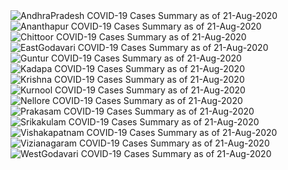 
<img src="https://deepuhub.github.io/COVID-19/GraphsGenerated/21-Aug-2020/Last24Hrs_AndhraPradesh_21-Aug-2020.jpg" alt="AndhraPradesh COVID-19 Cases Summary as of 21-Aug-2020">
 <br>
<img src="https://deepuhub.github.io/COVID-19/GraphsGenerated/21-Aug-2020/Last24Hrs_Ananthapur_21-Aug-2020.jpg" alt="Ananthapur COVID-19 Cases Summary as of 21-Aug-2020">
 <br>
<img src="https://deepuhub.github.io/COVID-19/GraphsGenerated/21-Aug-2020/Last24Hrs_Chittoor_21-Aug-2020.jpg" alt="Chittoor COVID-19 Cases Summary as of 21-Aug-2020">
 <br>
<img src="https://deepuhub.github.io/COVID-19/GraphsGenerated/21-Aug-2020/Last24Hrs_EastGodavari_21-Aug-2020.jpg" alt="EastGodavari COVID-19 Cases Summary as of 21-Aug-2020">
 <br>
<img src="https://deepuhub.github.io/COVID-19/GraphsGenerated/21-Aug-2020/Last24Hrs_Guntur_21-Aug-2020.jpg" alt="Guntur COVID-19 Cases Summary as of 21-Aug-2020">
 <br>
<img src="https://deepuhub.github.io/COVID-19/GraphsGenerated/21-Aug-2020/Last24Hrs_Kadapa_21-Aug-2020.jpg" alt="Kadapa COVID-19 Cases Summary as of 21-Aug-2020">
 <br>
<img src="https://deepuhub.github.io/COVID-19/GraphsGenerated/21-Aug-2020/Last24Hrs_Krishna_21-Aug-2020.jpg" alt="Krishna COVID-19 Cases Summary as of 21-Aug-2020">
 <br>
<img src="https://deepuhub.github.io/COVID-19/GraphsGenerated/21-Aug-2020/Last24Hrs_Kurnool_21-Aug-2020.jpg" alt="Kurnool COVID-19 Cases Summary as of 21-Aug-2020">
 <br>
<img src="https://deepuhub.github.io/COVID-19/GraphsGenerated/21-Aug-2020/Last24Hrs_Nellore_21-Aug-2020.jpg" alt="Nellore COVID-19 Cases Summary as of 21-Aug-2020">
 <br>
<img src="https://deepuhub.github.io/COVID-19/GraphsGenerated/21-Aug-2020/Last24Hrs_Prakasam_21-Aug-2020.jpg" alt="Prakasam COVID-19 Cases Summary as of 21-Aug-2020">
 <br>
<img src="https://deepuhub.github.io/COVID-19/GraphsGenerated/21-Aug-2020/Last24Hrs_Srikakulam_21-Aug-2020.jpg" alt="Srikakulam COVID-19 Cases Summary as of 21-Aug-2020">
 <br>
<img src="https://deepuhub.github.io/COVID-19/GraphsGenerated/21-Aug-2020/Last24Hrs_Vishakapatnam_21-Aug-2020.jpg" alt="Vishakapatnam COVID-19 Cases Summary as of 21-Aug-2020">
 <br>
<img src="https://deepuhub.github.io/COVID-19/GraphsGenerated/21-Aug-2020/Last24Hrs_Vizianagaram_21-Aug-2020.jpg" alt="Vizianagaram COVID-19 Cases Summary as of 21-Aug-2020">
 <br>
<img src="https://deepuhub.github.io/COVID-19/GraphsGenerated/21-Aug-2020/Last24Hrs_WestGodavari_21-Aug-2020.jpg" alt="WestGodavari COVID-19 Cases Summary as of 21-Aug-2020">
 <br> 